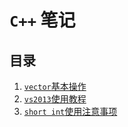 # `C++` 笔记

## 目录
1. [`vector`基本操作](./doc/vector_operation.md)      
2. [`vs2013`使用教程](./doc/vs2013_usage.md)
3. [`short int`使用注意事项](./doc/shortInt.md)